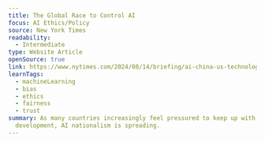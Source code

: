 ```yaml
---
title: The Global Race to Control AI
focus: AI Ethics/Policy
source: New York Times
readability:
  - Intermediate
type: Website Article
openSource: true
link: https://www.nytimes.com/2024/08/14/briefing/ai-china-us-technology.html
learnTags:
  - machineLearning
  - bias
  - ethics
  - fairness
  - trust
summary: As many countries increasingly feel pressured to keep up with AI
  development, AI nationalism is spreading.
---
```

